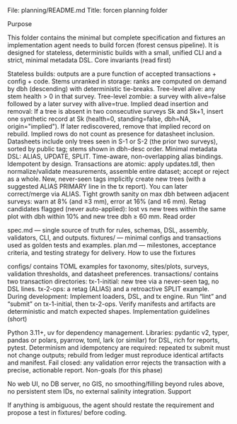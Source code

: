 File: planning/README.md
Title: forcen planning folder

Purpose

This folder contains the minimal but complete specification and fixtures an implementation agent needs to build forcen (forest census pipeline).
It is designed for stateless, deterministic builds with a small, unified CLI and a strict, minimal metadata DSL.
Core invariants (read first)

Stateless builds: outputs are a pure function of accepted transactions + config + code.
Stems unranked in storage: ranks are computed on demand by dbh (descending) with deterministic tie-breaks.
Tree-level alive: any stem health > 0 in that survey.
Tree-level zombie: a survey with alive=false followed by a later survey with alive=true.
Implied dead insertion and removal:
If a tree is absent in two consecutive surveys Sk and Sk+1, insert one synthetic record at Sk (health=0, standing=false, dbh=NA, origin="implied").
If later rediscovered, remove that implied record on rebuild.
Implied rows do not count as presence for datasheet inclusion.
Datasheets include only trees seen in S-1 or S-2 (the prior two surveys), sorted by public tag; stems shown in dbh-desc order.
Minimal metadata DSL: ALIAS, UPDATE, SPLIT. Time-aware, non-overlapping alias bindings. Idempotent by design.
Transactions are atomic: apply updates.tdl, then normalize/validate measurements, assemble entire dataset; accept or reject as a whole.
New, never-seen tags implicitly create new trees (with a suggested ALIAS PRIMARY line in the tx report). You can later correct/merge via ALIAS.
Tight growth sanity on max dbh between adjacent surveys: warn at 8% (and ≥3 mm), error at 16% (and ≥6 mm).
Retag candidates flagged (never auto-applied): lost vs new trees within the same plot with dbh within 10% and new tree dbh ≥ 60 mm.
Read order

spec.md — single source of truth for rules, schemas, DSL, assembly, validators, CLI, and outputs.
fixtures/ — minimal configs and transactions used as golden tests and examples.
plan.md — milestones, acceptance criteria, and testing strategy for delivery.
How to use the fixtures

configs/ contains TOML examples for taxonomy, sites/plots, surveys, validation thresholds, and datasheet preferences.
transactions/ contains two transaction directories:
tx-1-initial: new tree via a never-seen tag, no DSL lines.
tx-2-ops: a retag (ALIAS) and a retroactive SPLIT example.
During development:
Implement loaders, DSL, and tx engine.
Run “lint” and “submit” on tx-1-initial, then tx-2-ops.
Verify manifests and artifacts are deterministic and match expected shapes.
Implementation guidelines (short)

Python 3.11+, uv for dependency management.
Libraries: pydantic v2, typer, pandas or polars, pyarrow, toml, lark (or similar) for DSL, rich for reports, pytest.
Determinism and idempotency are required: repeated tx submit must not change outputs; rebuild from ledger must reproduce identical artifacts and manifest.
Fail closed: any validation error rejects the transaction with a precise, actionable report.
Non-goals (for this phase)

No web UI, no DB server, no GIS, no smoothing/filling beyond rules above, no persistent stem IDs, no external salinity integration.
Support

If anything is ambiguous, the agent should restate the requirement and propose a test in fixtures/ before coding.
